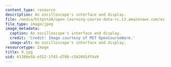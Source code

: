 ```yaml
---
content_type: resource
description: An oscilloscope's interface and display.
file: /media/https%3A/open-learning-course-data-rc.s3.amazonaws.com/ec-s06-practical-electronics-fall-2004/61386e5be5521f45d786c502091df4a9_9.jpg
file_type: image/jpeg
image_metadata:
  caption: An oscilloscope's interface and display.
  credit: 'Credit: Image courtesy of MIT OpenCourseWare.'
  image-alt: An oscilloscope's interface and display.
resourcetype: Image
title: 9.jpg
uid: 61386e5b-e552-1f45-d786-c502091df4a9
---
```

